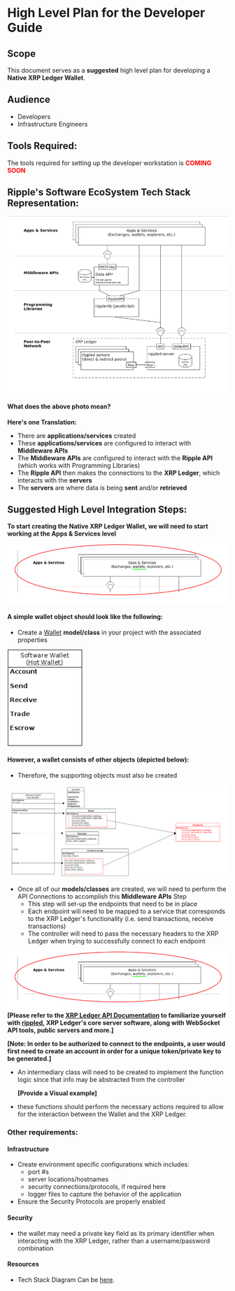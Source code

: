 # High Level Plan for the Developer Guide

## Scope
This document serves as a **suggested** high level plan for developing a **Native XRP Ledger Wallet**.

## Audience
- Developers
- Infrastructure Engineers

## Tools Required:
The tools required for setting up the developer workstation is <span style="color:red;">**COMING SOON**</span>

## Ripple's Software EcoSystem Tech Stack Representation:


![alt text](/XRP-Ledger-Wallet-Documentation/resources/visuals/xrp-tech-stack-level.png)

#### What does the above photo mean?
**Here's one Translation:**
- There are **applications/services** created 
- These **applications/services** are configured to interact with **Middleware APIs** 
- The **Middleware APIs** are configured to interact with the **Ripple API** (which works with Programming Libraries)
- The **Ripple API** then makes the connections to the **XRP Ledger**, which interacts with the **servers**
- The **servers** are where data is being **sent** and/or **retrieved**



## Suggested High Level Integration Steps:

**To start creating the Native XRP Ledger Wallet, we will need to start working at the Apps & Services level**

![](/XRP-Ledger-Wallet-Documentation/resources/visuals/application-level.png "Model/Class Creation Happens Here")

    
#### A simple wallet object should look like the following:
- Create a [Wallet](/XRP-Ledger-Wallet-Documentation/concepts/what-is-a-wallet.md) **model/class** in your project with the associated properties

![](/XRP-Ledger-Wallet-Documentation/resources/visuals/Software-Wallet-Object.png)

#### However, a wallet consists of other objects (depicted below):
- Therefore, the supporting objects must also be created

![](/XRP-Ledger-Wallet-Documentation/resources/visuals/wallet-payment-updated.png)


-  Once all of our **models/classes** are created, we will need to perform the API Connections to accomplish this **Middleware APIs** Step
    - This step will set-up the endpoints that need to be in place
    - Each endpoint will need to be mapped to a service that corresponds to the XRP Ledger's functionality (i.e. send transactions, receive transactions)
    - The controller will need to pass the necessary headers to the XRP Ledger when trying to successfully connect to each endpoint

![](/XRP-Ledger-Wallet-Documentation/resources/visuals/application-level.png "Middleware API Connections Happens Here")
**[Please refer to the [XRP Ledger API Documentation](https://xrpl.org/get-started-with-the-rippled-api.html) to
familiarize yourself with [rippled](https://xrpl.org/the-rippled-server.html), **XRP Ledger's core server software**, along
with WebSocket API tools, public servers and more.]**
   
   **[Note: In order to be authorized to connect to the endpoints, a user would first need to create an account in order for a 
    unique token/private key to be generated.]** 

- An intermediary class will need to be created to implement the function logic since that info may be abstracted from the controller
  
  **[Provide a Visual example]**
- these functions should perform the necessary actions required to allow for the interaction between the Wallet and the XRP Ledger.

### Other requirements:
#### Infrastructure
- Create environment specific configurations which includes:
  - port #s
  - server locations/hostnames
  - security connections/protocols, if required here
  - logger files to capture the behavior of the application
- Ensure the Security Protocols are properly enabled  

#### Security 
- the wallet may need a private key field as its primary identifier when interacting with the XRP Ledger, rather than a username/password combination



#### Resources
- Tech Stack Diagram Can be [here](https://xrpl.org/img/ecosystem.svg).


















